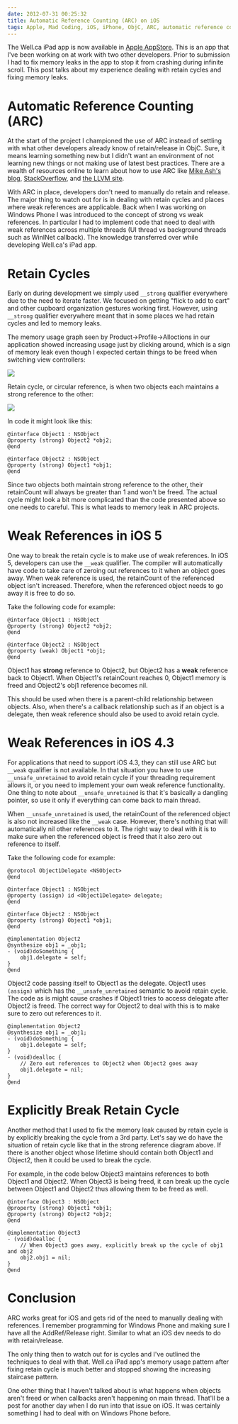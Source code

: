 ```yaml
---
date: 2012-07-31 00:25:32
title: Automatic Reference Counting (ARC) on iOS
tags: Apple, Mad Coding, iOS, iPhone, ObjC, ARC, automatic reference counting, memory leak, Well.ca
---
```

The Well.ca iPad app is now available in [Apple AppStore][4]. This is an app
that I've been working on at work with two other developers. Prior to submission
I had to fix memory leaks in the app to stop it from crashing during infinite
scroll. This post talks about my experience dealing with retain cycles and
fixing memory leaks.


# Automatic Reference Counting (ARC)

At the start of the project I championed the use of ARC instead of settling
with what other developers already know of retain/release in ObjC. Sure, it
means learning something new but I didn't want an environment of not learning
new things or not making use of latest best practices. There are a wealth of
resources online to learn about how to use ARC like [Mike Ash's blog][1],
[StackOverflow][2], and [the LLVM site][3].

With ARC in place, developers don't need to manually do retain and release. The
major thing to watch out for is in dealing with retain cycles and places where
weak references are applicable. Back when I was working on Windows Phone I was
introduced to the concept of strong vs weak references. In particular I had to
implement code that need to deal with weak references across multiple threads
(UI thread vs background threads such as WinINet callback). The knowledge
transferred over while developing Well.ca's iPad app.


# Retain Cycles

Early on during development we simply used `__strong` qualifier everywhere due
to the need to iterate faster. We focused on getting "flick to add to
cart" and other cupboard organization gestures working first. However, using
`__strong` qualifier everywhere meant that in some places we had retain cycles
and led to memory leaks.

The memory usage graph seen by Product-&gt;Profile-&gt;Alloctions in our
application showed increasing usage just by clicking around, which is a sign of
memory leak even though I expected certain things to be freed when switching
view controllers:

[![][5]][5]

Retain cycle, or circular reference, is when two objects each maintains a strong
reference to the other:

[![][6]][6]

In code it might look like this:

```objc
@interface Object1 : NSObject
@property (strong) Object2 *obj2;
@end

@interface Object2 : NSObject
@property (strong) Object1 *obj1;
@end
```

Since two objects both maintain strong reference to the other, their retainCount
will always be greater than 1 and won't be freed. The actual cycle might look a
bit more complicated than the code presented above so one needs to careful. This
is what leads to memory leak in ARC projects.


# Weak References in iOS 5

One way to break the retain cycle is to make use of weak references. In iOS 5,
developers can use the `__weak` qualifier. The compiler will automatically have
code to take care of zeroing out references to it when an object goes away. When
weak reference is used, the retainCount of the referenced object isn't
increased. Therefore, when the referenced object needs to go away it is free to
do so.

Take the following code for example:

```objc
@interface Object1 : NSObject
@property (strong) Object2 *obj2;
@end

@interface Object2 : NSObject
@property (weak) Object1 *obj1;
@end
```

Object1 has **strong** reference to Object2, but Object2 has a **weak**
reference back to Object1. When Object1's retainCount reaches 0, Object1 memory
is freed and Object2's obj1 reference becomes nil.

This should be used when there is a parent-child relationship between objects.
Also, when there's a callback relationship such as if an object is a delegate,
then weak reference should also be used to avoid retain cycle.


# Weak References in iOS 4.3

For applications that need to support iOS 4.3, they can still use ARC but
`__weak` qualifier is not available. In that situation you have to use
`__unsafe_unretained` to avoid retain cycle if your threading requirement allows
it, or you need to implement your own weak reference functionality. One thing to
note about `__unsafe_unretained` is that it's basically a dangling pointer, so
use it only if everything can come back to main thread.

When `__unsafe_unretained` is used, the retainCount of the referenced object is
also not increased like the `__weak` case. However, there's nothing that will
automatically nil other references to it. The right way to deal with it is to
make sure when the referenced object is freed that it also zero out reference to
itself.

Take the following code for example:

```objc
@protocol Object1Delegate <NSObject>
@end

@interface Object1 : NSObject
@property (assign) id <Object1Delegate> delegate;
@end

@interface Object2 : NSObject
@property (strong) Object1 *obj1;
@end

@implementation Object2
@synthesize obj1 = _obj1;
- (void)doSomething {
    obj1.delegate = self;
}
@end
```

Object2 code passing itself to Object1 as the delegate. Object1 uses `(assign)`
which has the `__unsafe_unretained` semantic to avoid retain cycle. The code as
is might cause crashes if Object1 tries to access delegate after Object2 is
freed. The correct way for Object2 to deal with this is to make sure to zero out
references to it.

```objc
@implementation Object2
@synthesize obj1 = _obj1;
- (void)doSomething {
    obj1.delegate = self;
}
- (void)dealloc {
    // Zero out references to Object2 when Object2 goes away
    obj1.delegate = nil;
}
@end
```


# Explicitly Break Retain Cycle

Another method that I used to fix the memory leak caused by retain cycle is by
explicitly breaking the cycle from a 3rd party. Let's say we do have the
situation of retain cycle like that in the strong reference diagram above. If
there is another object whose lifetime should contain both Object1 and Object2,
then it could be used to break the cycle.

For example, in the code below Object3 maintains references to both Object1 and
Object2. When Object3 is being freed, it can break up the cycle between Object1
and Object2 thus allowing them to be freed as well.

```objc
@interface Object3 : NSObject
@property (strong) Object1 *obj1;
@property (strong) Object2 *obj2;
@end

@implementation Object3
- (void)dealloc {
    // When Object3 goes away, explicitly break up the cycle of obj1 and obj2
    obj2.obj1 = nil;
}
@end
```


# Conclusion

ARC works great for iOS and gets rid of the need to manually dealing with
references. I remember programming for Windows Phone and making sure I have all
the AddRef/Release right. Similar to what an iOS dev needs to do with
retain/release.

The only thing then to watch out for is cycles and I've outlined the techniques
to deal with that. Well.ca iPad app's memory usage pattern after fixing retain
cycle is much better and stopped showing the increasing staircase pattern.

One other thing that I haven't talked about is what happens when objects aren't
freed or when callbacks aren't happening on main thread. That'll be a post for
another day when I do run into that issue on iOS. It was certainly something I
had to deal with on Windows Phone before.

  [1]: http://www.mikeash.com/pyblog/friday-qa-2011-09-30-automatic-reference-counting.html
  [2]: http://stackoverflow.com/questions/6260256/what-kind-of-leaks-does-automatic-reference-counting-in-objective-c-not-prevent/6388601#6388601
  [3]: http://clang.llvm.org/docs/AutomaticReferenceCounting.html
  [4]: http://itunes.apple.com/ca/app/well.ca/id516359938?mt=8
  [5]: //imagedatastore.appspot.com/ahBzfmltYWdlZGF0YXN0b3JlcgwLEgVpbWFnZRi5Fww
  [6]: //imagedatastore.appspot.com/ahBzfmltYWdlZGF0YXN0b3JlcgwLEgVpbWFnZRjRDww
